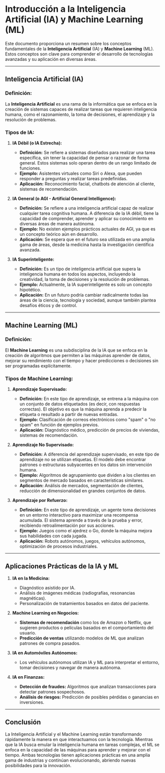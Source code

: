 # Introducción a la Inteligencia Artificial (IA) y Machine Learning (ML)

Este documento proporciona un resumen sobre los conceptos fundamentales de la **Inteligencia Artificial** (IA) y **Machine Learning** (ML). Estos conceptos son clave para comprender el desarrollo de tecnologías avanzadas y su aplicación en diversas áreas.

---

## Inteligencia Artificial (IA)

### Definición:
La **Inteligencia Artificial** es una rama de la informática que se enfoca en la creación de sistemas capaces de realizar tareas que requieren inteligencia humana, como el razonamiento, la toma de decisiones, el aprendizaje y la resolución de problemas.

### Tipos de IA:

1. **IA Débil (o IA Estrecha):**
   - **Definición:** Se refiere a sistemas diseñados para realizar una tarea específica, sin tener la capacidad de pensar o razonar de forma general. Estos sistemas solo operan dentro de un rango limitado de funciones.
   - **Ejemplo:** Asistentes virtuales como Siri o Alexa, que pueden responder a preguntas y realizar tareas predefinidas.
   - **Aplicación:** Reconocimiento facial, chatbots de atención al cliente, sistemas de recomendación.

2. **IA General (o AGI - Artificial General Intelligence):**
   - **Definición:** Se refiere a una inteligencia artificial capaz de realizar cualquier tarea cognitiva humana. A diferencia de la IA débil, tiene la capacidad de comprender, aprender y aplicar su conocimiento en diversas áreas de manera autónoma.
   - **Ejemplo:** No existen ejemplos prácticos actuales de AGI, ya que es un concepto teórico aún en desarrollo.
   - **Aplicación:** Se espera que en el futuro sea utilizada en una amplia gama de áreas, desde la medicina hasta la investigación científica avanzada.

3. **IA Superinteligente:**
   - **Definición:** Es un tipo de inteligencia artificial que supera la inteligencia humana en todos los aspectos, incluyendo la creatividad, la toma de decisiones y la resolución de problemas.
   - **Ejemplo:** Actualmente, la IA superinteligente es solo un concepto hipotético.
   - **Aplicación:** En un futuro podría cambiar radicalmente todas las áreas de la ciencia, tecnología y sociedad, aunque también plantea desafíos éticos y de control.

---

## Machine Learning (ML)

### Definición:
El **Machine Learning** es una subdisciplina de la IA que se enfoca en la creación de algoritmos que permiten a las máquinas aprender de datos, mejorar su rendimiento con el tiempo y hacer predicciones o decisiones sin ser programadas explícitamente.

### Tipos de Machine Learning:

1. **Aprendizaje Supervisado:**
   - **Definición:** En este tipo de aprendizaje, se entrena a la máquina con un conjunto de datos etiquetados (es decir, con respuestas correctas). El objetivo es que la máquina aprenda a predecir la etiqueta o resultado a partir de nuevas entradas.
   - **Ejemplo:** Clasificación de correos electrónicos como "spam" o "no spam" en función de ejemplos previos.
   - **Aplicación:** Diagnóstico médico, predicción de precios de viviendas, sistemas de recomendación.

2. **Aprendizaje No Supervisado:**
   - **Definición:** A diferencia del aprendizaje supervisado, en este tipo de aprendizaje no se utilizan etiquetas. El modelo debe encontrar patrones o estructuras subyacentes en los datos sin intervención humana.
   - **Ejemplo:** Algoritmos de agrupamiento que dividen a los clientes en segmentos de mercado basados en características similares.
   - **Aplicación:** Análisis de mercados, segmentación de clientes, reducción de dimensionalidad en grandes conjuntos de datos.

3. **Aprendizaje por Refuerzo:**
   - **Definición:** En este tipo de aprendizaje, un agente toma decisiones en un entorno interactivo para maximizar una recompensa acumulada. El sistema aprende a través de la prueba y error, recibiendo retroalimentación por sus acciones.
   - **Ejemplo:** Juegos como el ajedrez o Go, donde la máquina mejora sus habilidades con cada jugada.
   - **Aplicación:** Robots autónomos, juegos, vehículos autónomos, optimización de procesos industriales.

---

## Aplicaciones Prácticas de la IA y ML

1. **IA en la Medicina:**
   - Diagnóstico asistido por IA.
   - Análisis de imágenes médicas (radiografías, resonancias magnéticas).
   - Personalización de tratamientos basados en datos del paciente.

2. **Machine Learning en Negocios:**
   - **Sistemas de recomendación** como los de Amazon o Netflix, que sugieren productos o películas basados en el comportamiento del usuario.
   - **Predicción de ventas** utilizando modelos de ML que analizan patrones de compra pasados.

3. **IA en Automóviles Autónomos:**
   - Los vehículos autónomos utilizan IA y ML para interpretar el entorno, tomar decisiones y navegar de manera autónoma.

4. **IA en Finanzas:**
   - **Detección de fraudes:** Algoritmos que analizan transacciones para detectar patrones sospechosos.
   - **Análisis de riesgos:** Predicción de posibles pérdidas o ganancias en inversiones.

---

## Conclusión

La Inteligencia Artificial y el Machine Learning están transformando rápidamente la manera en que interactuamos con la tecnología. Mientras que la IA busca emular la inteligencia humana en tareas complejas, el ML se enfoca en la capacidad de las máquinas para aprender y mejorar con el tiempo. Ambas tecnologías tienen aplicaciones prácticas en una amplia gama de industrias y continúan evolucionando, abriendo nuevas posibilidades para la innovación.

